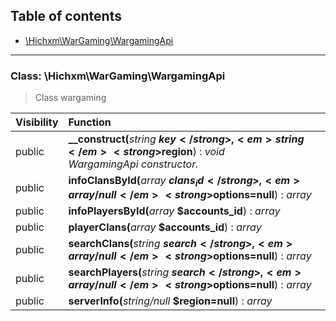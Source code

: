 ## Table of contents

- [\Hichxm\WarGaming\WargamingApi](#class-hichxmwargamingwargamingapi)

<hr />

### Class: \Hichxm\WarGaming\WargamingApi

> Class wargaming

| Visibility | Function |
|:-----------|:---------|
| public | <strong>__construct(</strong><em>string</em> <strong>$key</strong>, <em>string</em> <strong>$region</strong>)</strong> : <em>void</em><br /><em>WargamingApi constructor.</em> |
| public | <strong>infoClansById(</strong><em>array</em> <strong>$clans_id</strong>, <em>array/null</em> <strong>$options=null</strong>)</strong> : <em>array</em> |
| public | <strong>infoPlayersById(</strong><em>array</em> <strong>$accounts_id</strong>)</strong> : <em>array</em> |
| public | <strong>playerClans(</strong><em>array</em> <strong>$accounts_id</strong>)</strong> : <em>array</em> |
| public | <strong>searchClans(</strong><em>string</em> <strong>$search</strong>, <em>array/null</em> <strong>$options=null</strong>)</strong> : <em>array</em> |
| public | <strong>searchPlayers(</strong><em>string</em> <strong>$search</strong>, <em>array/null</em> <strong>$options=null</strong>)</strong> : <em>array</em> |
| public | <strong>serverInfo(</strong><em>string/null</em> <strong>$region=null</strong>)</strong> : <em>array</em> |

